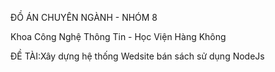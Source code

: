 ĐỒ ÁN CHUYÊN NGÀNH - NHÓM 8

Khoa Công Nghệ Thông Tin - Học Viện Hàng Không

ĐỀ TÀI:Xây dựng hệ thống Wedsite bán sách sử dụng NodeJs
